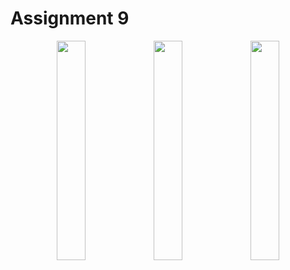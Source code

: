 # Assignment 9

<p align="center">
  <img src="https://github.com/Trey-Gaines/MyCats/raw/main/Sim1.png" width="30%" />
  <img src="https://github.com/Trey-Gaines/MyCats/raw/main/Sim2.png" width="30%" />
  <img src="https://github.com/Trey-Gaines/MyCats/raw/main/Sim3.png" width="30%" />
</p>
